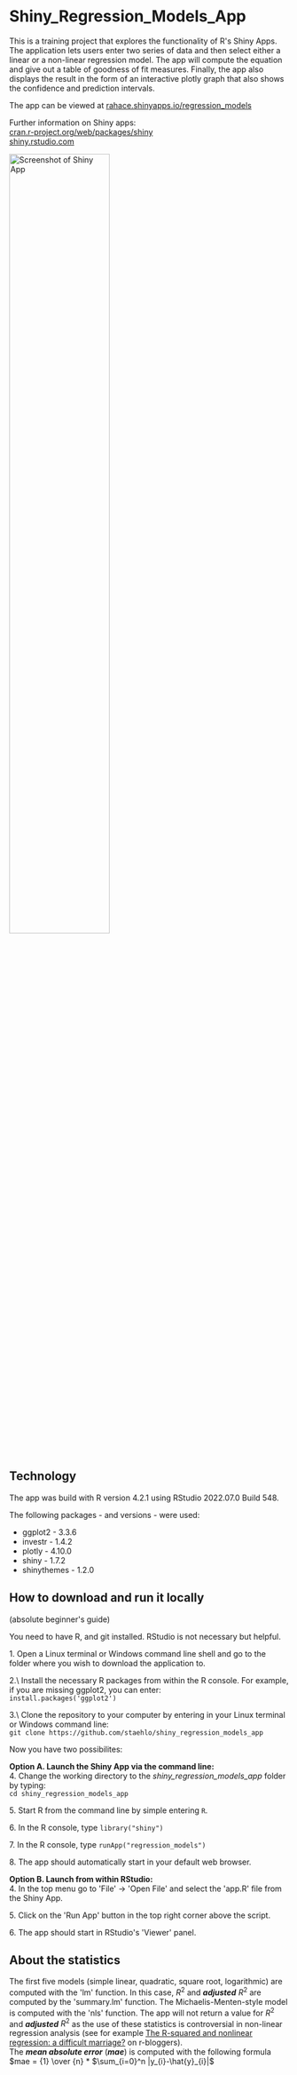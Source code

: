 # Shiny_Regression_Models_App

This is a training project that explores the functionality of R's Shiny Apps. The application lets users enter two series of data and then select either a linear or a non-linear regression model. The app will compute the equation and give out a table of goodness of fit measures. Finally, the app also displays the result in the form of an interactive plotly graph that also shows the confidence and prediction intervals.

The app can be viewed at [rahace.shinyapps.io/regression_models](https://rahace.shinyapps.io/regression_models/)

Further information on Shiny apps:  
[cran.r-project.org/web/packages/shiny](https://cran.r-project.org/web/packages/shiny/)  
[shiny.rstudio.com](https://shiny.rstudio.com/)

<img style="width:60%; height:auto;" src="https://github.com/staehlo/Shiny_Regression_Models_App/blob/main/screenshot_for_readme.png" alt="Screenshot of Shiny App">

## Technology

The app was build with R version 4.2.1 using RStudio 2022.07.0 Build 548.

The following packages - and versions - were used:

* ggplot2 - 3.3.6
* investr - 1.4.2
* plotly - 4.10.0
* shiny - 1.7.2
* shinythemes - 1.2.0

## How to download and run it locally

(absolute beginner's guide)

You need to have R, and git installed. RStudio is not necessary but helpful.

1\. Open a Linux terminal or Windows command line shell and go to the folder where you wish to download the application to.

2.\ Install the necessary R packages from within the R console. For example, if you are missing ggplot2, you can enter:  
`install.packages('ggplot2')`

3.\ Clone the repository to your computer by entering in your Linux terminal or Windows command line:  
`git clone https://github.com/staehlo/shiny_regression_models_app` 

Now you have two possibilites:

__Option A\. Launch the Shiny App via the command line:__  
4\. Change the working directory to the *shiny_regression_models_app* folder by typing:  
`cd shiny_regression_models_app`

5\. Start R from the command line by simple entering `R`.

6\. In the R console, type `library("shiny")`  

7\. In the R console, type `runApp("regression_models")`

8\. The app should automatically start in your default web browser.

__Option B\. Launch from within RStudio:__  
4\. In the top menu go to 'File' -> 'Open File' and select the 'app.R' file from the Shiny App.

5\. Click on the 'Run App' button in the top right corner above the script.

6\. The app should start in RStudio's 'Viewer' panel.

## About the statistics

The first five models (simple linear, quadratic, square root, logarithmic) are computed with the 'lm' function. In this case, $R^2$ and __*adjusted*__ $R^2$ are computed by the 'summary.lm' function. The Michaelis-Menten-style model is computed with the 'nls' function. The app will not return a value for $R^2$ and __*adjusted*__ $R^2$ as the use of these statistics is controversial in non-linear regression analysis (see for example [The R-squared and nonlinear regression: a difficult marriage?](https://www.r-bloggers.com/2021/03/the-r-squared-and-nonlinear-regression-a-difficult-marriage/) on r-bloggers).  
The __*mean absolute error*__ (__*mae*__) is computed with the following formula $mae = {1} \over {n} * $\sum_{i=0}^n |y_{i}-\hat{y}_{i}|$
